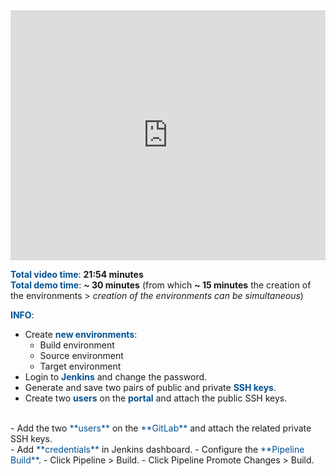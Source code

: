 <html>
 <body>
<iframe src="https://www.youtube.com/embed/NKuOZJURZzg"
width="100%" height="400" frameborder="0" allowfullscreen></iframe>
 </body>
</html>

<br>

<span style="color:#005294">**Total video time**</span>: **21:54 minutes**
<br>
<span style="color:#005294">**Total demo time**</span>: **~ 30 minutes** (from which **~ 15 minutes** the creation of the environments > *creation of the environments can be simultaneous*)

<span style="color:#005294">**INFO**</span>:
<br>
 - Create <span style="color:#005294">**new environments**</span>:
   - Build environment
   - Source environment
   - Target environment
 - Login to <span style="color:#005294">**Jenkins**</span> and change the password.
 - Generate and save two pairs of public and private <span style="color:#005294">**SSH keys**</span>.
 - Create two <span style="color:#005294">**users**</span> on the <span style="color:#005294">**portal**</span> and attach the public SSH keys.
<br>
 - Add the two <span style="color:#005294">**users**</span> on the <span style="color:#005294">**GitLab**</span> and attach the related private SSH keys.
<br>
 - Add <span style="color:#005294">**credentials**</span> in Jenkins dashboard.
 - Configure the <span style="color:#005294">**Pipeline Build**</span>.
 - Click Pipeline > Build.
 - Click Pipeline Promote Changes > Build.